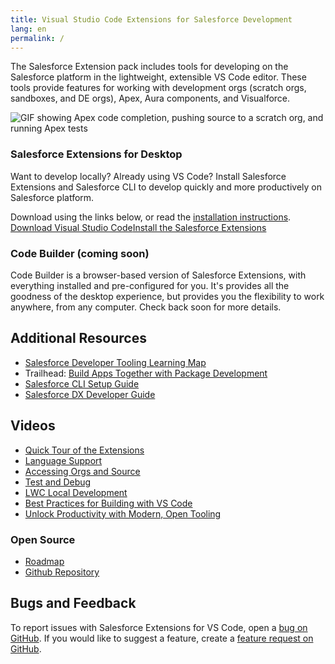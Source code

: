 ```yaml
---
title: Visual Studio Code Extensions for Salesforce Development
lang: en
permalink: /
---
```


The Salesforce Extension pack includes tools for developing on the Salesforce platform in the lightweight, extensible VS Code editor. These tools provide features for working with development orgs (scratch orgs, sandboxes, and DE orgs), Apex, Aura components, and Visualforce.

![GIF showing Apex code completion, pushing source to a scratch org, and running Apex tests](./images/overview.gif)

### Salesforce Extensions for Desktop

Want to develop locally? Already using VS Code? Install Salesforce Extensions and Salesforce CLI to develop quickly and more productively on Salesforce platform.

<span>Download using the links below, or read the [installation instructions](./en/getting-started/install).<span><br/><a class="slds-button slds-button_neutral landing__header-cta slds-m-vertical--x-large" href="https://code.visualstudio.com">Download Visual Studio Code</a><a class="slds-button slds-button_brand landing__header-cta slds-m-vertical--x-large" href="https://marketplace.visualstudio.com/items?itemName=salesforce.salesforcedx-vscode">Install the Salesforce Extensions</a>

### Code Builder (coming soon)

Code Builder is a browser-based version of Salesforce Extensions, with everything installed and pre-configured for you. It's provides all the goodness of the desktop experience, but provides you the flexibility to work anywhere, from any computer. Check back soon for more details.

## Additional Resources

- [Salesforce Developer Tooling Learning Map](https://developertoolinglearningmap.herokuapp.com/)
- Trailhead: [Build Apps Together with Package Development](https://trailhead.salesforce.com/trails/sfdx_get_started)
- [Salesforce CLI Setup Guide](https://developer.salesforce.com/docs/atlas.en-us.sfdx_setup.meta/sfdx_setup)
- [Salesforce DX Developer Guide](https://developer.salesforce.com/docs/atlas.en-us.sfdx_dev.meta/sfdx_dev)

## Videos

- [Quick Tour of the Extensions](https://www.youtube.com/watch?v=njKzjOTzEjo&list=PLgIMQe2PKPSIVPDsaiYIMGnFxtcrUus6M&index=6&t=0s)
- [Language Support](https://youtu.be/s5X4yGBRWTM)
- [Accessing Orgs and Source](https://youtu.be/pi5Zho9ft3s)
- [Test and Debug](https://youtu.be/f6OacBmQk1g)
- [LWC Local Development](https://www.youtube.com/watch?v=8eRFE4t2VyU&list=PLgIMQe2PKPSJdFGHjGpjd1FbCsOqq5H8t&index=4)
- [Best Practices for Building with VS Code](https://www.youtube.com/watch?v=jn91h69qC-o)
- [Unlock Productivity with Modern, Open Tooling](https://play.vidyard.com/MaE5b4ZXZ9PBzWFp3ATWoy?chapter=9)

### Open Source

- [Roadmap](https://github.com/forcedotcom/salesforcedx-vscode/wiki/Roadmap)
- [Github Repository](https://github.com/forcedotcom/salesforcedx-vscode)

## Bugs and Feedback

To report issues with Salesforce Extensions for VS Code, open a [bug on GitHub](https://github.com/forcedotcom/salesforcedx-vscode/issues/new?template=Bug_report.md). If you would like to suggest a feature, create a [feature request on GitHub](https://github.com/forcedotcom/salesforcedx-vscode/issues/new?template=Feature_request.md).
